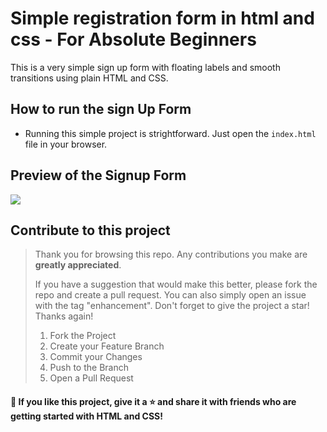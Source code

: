 # Simple registration form in html and css - For Absolute Beginners

This is a very simple sign up form with floating labels and smooth transitions using plain HTML and CSS.

## How to run the sign Up Form

  - Running this simple project is strightforward. Just open the `index.html` file in your browser.

## Preview of the Signup Form
<img src="https://i.imgur.com/8dqYH2P.gif"/>

## Contribute to this project

<blockquote>

Thank you for browsing this repo. Any contributions you make are **greatly
appreciated**.

If you have a suggestion that would make this better, please fork the repo and
create a pull request. You can also simply open an issue with the tag
"enhancement". Don't forget to give the project a star! Thanks again!

1. Fork the Project
2. Create your Feature Branch 
3. Commit your Changes 
4. Push to the Branch 
5. Open a Pull Request

</blockquote>

#### 💙 If you like this project, give it a ⭐ and share it with friends who are getting started with HTML and CSS!
